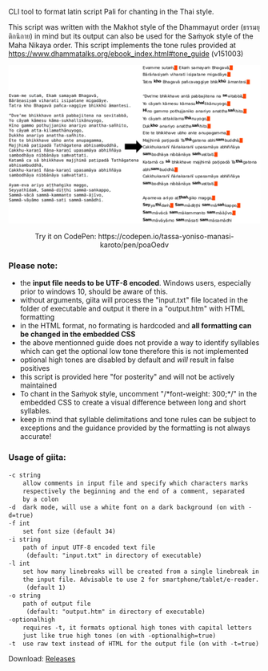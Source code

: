 CLI tool to format latin script Pali for chanting in the Thai style.

This script was written with the Makhot style of the Dhammayut order (ธรรมยุติกนิกาย) in mind but its output can also be used for the Saṁyok style of the Maha Nikaya order.
This script implements the tone rules provided at https://www.dhammatalks.org/ebook_index.html#tone_guide (v151003)

<img src="https://github.com/tassa-yoniso-manasi-karoto/giita/blob/main/img.webp">
<p align="center">Try it on CodePen: https://codepen.io/tassa-yoniso-manasi-karoto/pen/poaOedv</p>

### Please note:
- the **input file needs to be UTF-8 encoded**. Windows users, especially prior to windows 10, should be aware of this.
- without arguments, giita will process the "input.txt" file located in the folder of executable and output it there in a "output.htm" with HTML formatting
- in the HTML format, no formating is hardcoded and **all formatting can be changed in the embedded CSS**
- the above mentionned guide does not provide a way to identify syllables which can get the optional low tone therefore this is not implemented
- optional high tones are disabled by default and *will* result in false positives
- this script is provided here "for posterity" and will not be actively maintained
- To chant in the Saṁyok style, uncomment  "/\*font-weight: 300;\*/" in the embedded CSS to create a visual difference between long and short syllables.
- keep in mind that syllable delimitations and tone rules can be subject to exceptions and the guidance provided by the formatting is not always accurate!

### Usage of giita:
	-c string
    	allow comments in input file and specify which characters marks
    	respectively the beginning and the end of a comment, separated
    	by a colon
	-d	dark mode, will use a white font on a dark background (on with -d=true)
	-f int
    	set font size (default 34)
	-i string
    	path of input UTF-8 encoded text file
    	 (default: "input.txt" in directory of executable)
	-l int
    	set how many linebreaks will be created from a single linebreak in
    	the input file. Advisable to use 2 for smartphone/tablet/e-reader.
    	 (default 1)
	-o string
    	path of output file
    	 (default: "output.htm" in directory of executable)
	-optionalhigh
    	requires -t, it formats optional high tones with capital letters
    	just like true high tones (on with -optionalhigh=true)
	-t	use raw text instead of HTML for the output file (on with -t=true)

Download: [Releases](https://github.com/tassa-yoniso-manasi-karoto/giita/releases)
